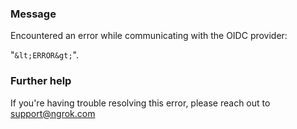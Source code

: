 
### Message
Encountered an error while communicating with the OIDC provider:

"`&lt;ERROR&gt;`".

### Further help
If you're having trouble resolving this error, please reach out to [support@ngrok.com](mailto:support@ngrok.com?subject=Help%20with%20ERR_NGROK_5202)

